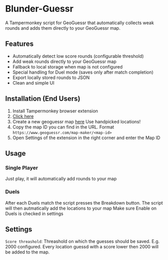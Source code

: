 # Blunder-Guessr

A Tampermonkey script for GeoGuessr that automatically collects weak rounds and adds them directly to your GeoGuessr map.

## Features

-   Automatically detect low score rounds (configurable threshold)
-   Add weak rounds directly to your GeoGuessr map
-   Fallback to local storage when map is not configured
-   Special handling for Duel mode (saves only after match completion)
-   Export locally stored rounds to JSON
-   Clean and simple UI

## Installation (End Users)

1. Install Tampermonkey browser extension
2. [Click here](https://github.com/1nbuc/blunder-guessr/releases/download/prod/blunder-guessr.user.js)
3. Create a new geoguessr map [here](https://www.geoguessr.com/me/maps) Use handpicked locations!
4. Copy the map ID you can find in the URL. Format `https://www.geoguessr.com/map-maker/<map-id>`
5. Open Settings of the extension in the right corner and enter the Map ID


## Usage

### Single Player
Just play, it will automatically add rounds to your map

### Duels
After each Duels match the script presses the Breakdown button. The script will then autmatically add the locations to your map
Make sure Enable on Duels is checked in settings

## Settings
`Score threashold`: Threashold on which the guesses should be saved. E.g. 2000 configured. Every location guessd with a score lower then 2000 will be added to the map.


